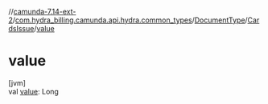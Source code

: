 //[camunda-7.14-ext-2](../../../../index.md)/[com.hydra_billing.camunda.api.hydra.common_types](../../index.md)/[DocumentType](../index.md)/[CardsIssue](index.md)/[value](value.md)

# value

[jvm]\
val [value](value.md): Long
